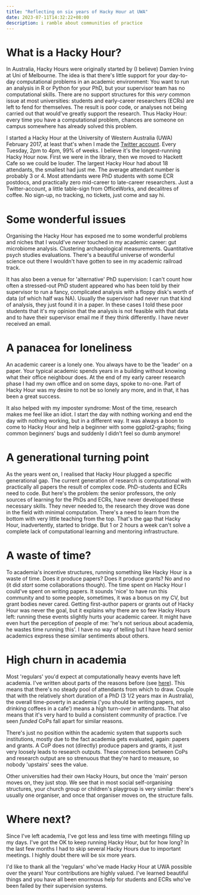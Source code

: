 ```yaml
---
title: "Reflecting on six years of Hacky Hour at UWA"
date: 2023-07-11T14:32:22+08:00
description: i ramble about communities of practice
---
```


# What is a Hacky Hour?

In Australia, Hacky Hours were originally started by (I believe) Damien Irving at Uni of Melbourne. The idea is that there's little support for your day-to-day computational problems in an academic environment: You want to run an analysis in R or Python for your PhD, but your supervisor team has no computational skills. There are no support structures for this *very* common issue at most universities: students and early-career researchers (ECRs) are left to fend for themselves. The result is poor code, or analyses not being carried out that would've greatly support the research. Thus Hacky Hour: every time you have a computational problem, chances are someone on campus somewhere has already solved this problem.

I started a Hacky Hour at the University of Western Australia (UWA) February 2017, at least that's when I made the [Twitter account](https://twitter.com/hackyHourUWA/). Every Tuesday, 2pm to 4pm, 99% of weeks. I believe it's the longest-running Hacky Hour now. First we were in the library, then we moved to Hackett Cafe so we could be louder. The largest Hacky Hour had about 18 attendants, the smallest had just me. The average attendant number is probably 3 or 4. Most attendants were PhD students with some ECR postdocs, and practically zero mid-career to late-career researchers. Just a Twitter-account, a little table-sign from OfficeWorks, and decalitres of coffee. No sign-up, no tracking, no tickets, just come and say hi.
 
# Some wonderful issues

Organising the Hacky Hour has exposed me to some wonderful problems and niches that I would've *never* touched in my academic career: gut microbiome analysis. Clustering archaeological measurements. Quantitative psych studies evaluations. There's a beautiful universe of wonderful science out there I wouldn't have gotten to see in my academic railroad track.

It has also been a venue for 'alternative' PhD supervision: I can't count how often a stressed-out PhD student appeared who has been told by their supervisor to run a fancy, complicated analysis with a floppy disk's worth of data (of which half was NA). Usually the supervisor had never run that kind of analysis, they just found it in a paper. In these cases I told these poor students that it's my opinion that the analysis is not feasible with that data and to have their supervisor email me if they think differently. I have never received an email.

# A panacea for loneliness

An academic career is a lonely one. You always have to be the 'leader' on a paper. Your typical academic spends years in a building without knowing what their office neighbour does. At the end of my early career research phase I had my own office and on some days, spoke to no-one. Part of Hacky Hour was my desire to not be so lonely any more, and in that, it has been a great success. 

It also helped with my imposter syndrome: Most of the time, research makes me feel like an idiot. I start the day with nothing working and end the day with nothing working, but in a different way. It was always a boon to come to Hacky Hour and help a beginner with some ggplot2-graphs; fixing common beginners' bugs and suddenly I didn't feel so dumb anymore!

# A generational turning point

As the years went on, I realised that Hacky Hour plugged a specific generational gap. The current generation of research is computational with practically all papers the result of complex code. PhD-students and ECRs need to code. But here's the problem: the senior professors, the only sources of learning for the PhDs and ECRs, have never developed these necessary skills. They never needed to, the research they drove was done in the field with minimal computation. There's a need to learn from the bottom with very little teaching from the top. That's the gap that Hacky Hour, inadvertently, started to bridge. But 1 or 2 hours a week can't solve a complete lack of computational learning and mentoring infrastructure.

# A waste of time?

To academia's incentive structures, running something like Hacky Hour is a waste of time. Does it produce papers? Does it produce grants? No and no (it did *start* some collaborations though). The time spent on Hacky Hour I could've spent on writing papers. It sounds 'nice' to have run this community and to some people, sometimes, it was a bonus on my CV, but grant bodies never cared. Getting first-author papers or grants out of Hacky Hour was never the goal, but it explains why there are so few Hacky Hours left: running these events slightly hurts your academic career. It might have even hurt the perception of people of me: 'he's not serious about academia, he wastes time running this'. I have no way of telling but I have heard senior academics express these similar sentiments about others.

# High churn in academia

Most 'regulars' you'd expect at computationally heavy events have left academia. I've written about parts of the reasons before (see [here](https://philippbayer.github.io/blerg/posts/2023_07_02_the_two_cultures/)). This means that there's no steady pool of attendants from which to draw. Couple that with the relatively short duration of a PhD (3 1/2 years max in Australia), the overall time-poverty in academia ('you should be writing papers, not drinking coffees in a cafe') means a high turn-over in attendants. That also means that it's very hard to build a consistent community of practice. I've seen *funded* CoPs fall apart for similar reasons.

There's just no position within the academic system that supports such institutions, mostly due to the fact academia gets evaluated, again: papers and grants. A CoP does not (directly) produce papers and grants, it just very loosely leads to research outputs. These connections between CoPs and research output are so strenuous that they're hard to measure, so nobody 'upstairs' sees the value.

Other universities had their own Hacky Hours, but once the 'main' person moves on, they just stop. We see that in most social self-organising structures, your church group or children's playgroup is very similar: there's usually one organiser, and once that organiser moves on, the structure falls.

# Where next?

Since I've left academia, I've got less and less time with meetings filling up my days. I've got the OK to keep running Hacky Hour, but for how long? In the last few months I had to skip several Hacky Hours due to important meetings. I highly doubt there will be six more years.

I'd like to thank all the 'regulars' who've made Hacky Hour at UWA possible over the years! Your contributions are highly valued. I've learned beautiful things and you have all been enormous help for students and ECRs who've been failed by their supervision systems.
